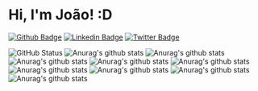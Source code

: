 # Hi, I'm João! :D

[![Github Badge](https://img.shields.io/badge/-Github-000?style=flat-square&logo=Github&logoColor=white&link=https://github.com/fagnerpsantos)](https://github.com/JoaoBatistaJr)
[![Linkedin Badge](https://img.shields.io/badge/-LinkedIn-blue?style=flat-square&logo=Linkedin&logoColor=white&link=https://www.linkedin.com/in/fagnerpsantos/)](https://www.linkedin.com/in/jbjunior03/)
[![Twitter Badge](https://img.shields.io/badge/-Twitter-1ca0f1?style=flat-square&labelColor=1ca0f1&logo=twitter&logoColor=white&link=https://twitter.com/fagnerpsantos)](https://twitter.com/JoaoBatistaJr03)

![GitHub Status](https://github-readme-stats.vercel.app/api?username=JoaoBatistaJr&show_icons=true)
![Anurag's github stats](https://github-readme-stats.vercel.app/api?username=JoaoBatistaJr&show_icons=true&theme=radical)
![Anurag's github stats](https://github-readme-stats.vercel.app/api?username=JoaoBatistaJr&show_icons=true&theme=dark)
![Anurag's github stats](https://github-readme-stats.vercel.app/api?username=JoaoBatistaJr&show_icons=true&theme=merko)
![Anurag's github stats](https://github-readme-stats.vercel.app/api?username=JoaoBatistaJr&show_icons=true&theme=tokyonight)
![Anurag's github stats](https://github-readme-stats.vercel.app/api?username=JoaoBatistaJr&show_icons=true&theme=onedark)
![Anurag's github stats](https://github-readme-stats.vercel.app/api?username=JoaoBatistaJr&show_icons=true&theme=cobalt)
![Anurag's github stats](https://github-readme-stats.vercel.app/api?username=JoaoBatistaJr&show_icons=true&theme=synthwave)
![Anurag's github stats](https://github-readme-stats.vercel.app/api?username=JoaoBatistaJr&show_icons=true&theme=highcontrast)
![Anurag's github stats](https://github-readme-stats.vercel.app/api?username=JoaoBatistaJr&show_icons=true&theme=dracula)

